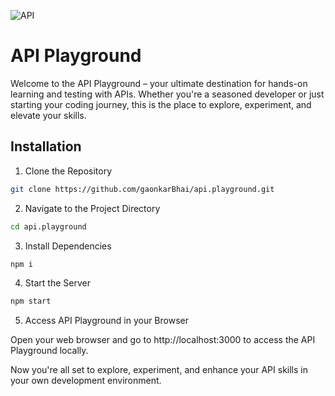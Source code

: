 ![API](https://github.com/gaonkarBhai/api.playground/assets/118743210/bda6dc19-0b46-438f-8699-2afa54921caa)


# API Playground

Welcome to the API Playground – your ultimate destination for hands-on learning and testing with APIs. Whether you're a seasoned developer or just starting your coding journey, this is the place to explore, experiment, and elevate your skills.

## Installation

1. Clone the Repository

```bash
git clone https://github.com/gaonkarBhai/api.playground.git
```
2. Navigate to the Project Directory
```bash
cd api.playground
```
3. Install Dependencies
```bash
npm i
```
4. Start the Server
```bash
npm start
```
5. Access API Playground in your Browser

Open your web browser and go to http://localhost:3000 to access the API Playground locally.

Now you're all set to explore, experiment, and enhance your API skills in your own development environment.